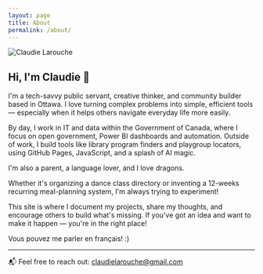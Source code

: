 ```yaml
---
layout: page
title: About
permalink: /about/
---
```


![Claudie Larouche](https://claudielarouche.com/assets/img/claudie.png)

## Hi, I'm Claudie 👋

I'm a tech-savvy public servant, creative thinker, and community builder based in Ottawa. I love turning complex problems into simple, efficient tools — especially when it helps others navigate everyday life more easily.

By day, I work in IT and data within the Government of Canada, where I focus on open government, Power BI dashboards and automation. Outside of work, I build tools like library program finders and playgroup locators, using GitHub Pages, JavaScript, and a splash of AI magic.

I'm also a parent, a language lover, and I love dragons. 

Whether it's organizing a dance class directory or inventing a 12-weeks recurring meal-planning system, I'm always trying to experiment!

This site is where I document my projects, share my thoughts, and encourage others to build what's missing. If you've got an idea and want to make it happen — you're in the right place!

Vous pouvez me parler en français! :) 

---

📬 Feel free to reach out: [claudielarouche@gmail.com](mailto:claudielarouche@gmail.com)